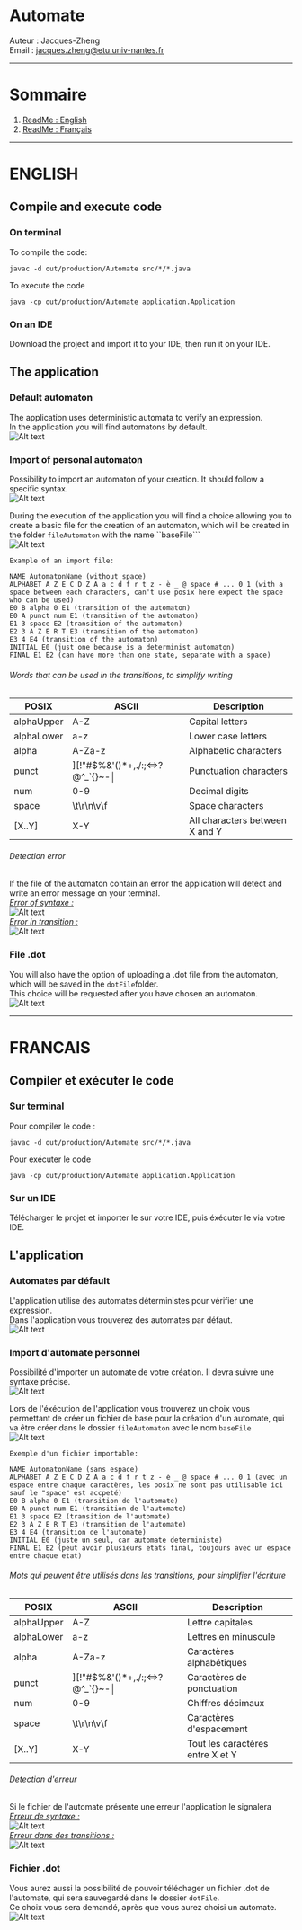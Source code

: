 # Automate
Auteur : Jacques-Zheng <br>
Email : jacques.zheng@etu.univ-nantes.fr
 _____________________________________________________________________________________
# Sommaire
1. [ReadMe : English](#FRANCAIS)
2. [ReadMe : Français]()
 _____________________________________________________________________________________
# ENGLISH
## Compile and execute code
### On terminal
To compile the code:
```
javac -d out/production/Automate src/*/*.java
```
To execute the code
```
java -cp out/production/Automate application.Application
```
### On an IDE
Download the project and import it to your IDE, then run it on your IDE.

## The application
### Default automaton
The application uses deterministic automata to verify an expression. <br>
In the application you will find automatons by default.<br>
![Alt text](asset/menuAutomaton.jpg?raw=true "")

### Import of personal automaton
Possibility to import an automaton of your creation. It should follow a specific syntax. <br>
![Alt text](asset/menuLoadAutomaton.jpg?raw=true "")

During the execution of the application you will find a choice allowing you to create a basic file for the creation of an automaton, which will be created in the folder ``fileAutomaton`` with the name ``baseFile```<br>
![Alt text](asset/menuDownloadBaseFile.jpg?raw=true "")
```
Example of an import file:

NAME AutomatonName (without space)
ALPHABET A Z E C D Z A a c d f r t z - è _ @ space # ... 0 1 (with a space between each characters, can't use posix here expect the space who can be used)
E0 B alpha 0 E1 (transition of the automaton)
E0 A punct num E1 (transition of the automaton)
E1 3 space E2 (transition of the automaton)
E2 3 A Z E R T E3 (transition of the automaton)
E3 4 E4 (transition of the automaton)
INITIAL E0 (just one because is a determinist automaton)
FINAL E1 E2 (can have more than one state, separate with a space)
```
###### Words that can be used in the transitions, to simplify writing
|    POSIX   |     ASCII    |   Description |
| ---------- |------------- | ------------- |
| alphaUpper    |        A-Z        |     Capital letters |
| alphaLower    |        a-z	        |      Lower case letters|
| alpha         |        A-Za-z	        |      Alphabetic characters |
| punct         |][!"#$%&'()*+,./:;<=>?@\^_`{}~-&#x2502;|   Punctuation characters |
| num           |        0-9        |      Decimal digits |
| space         |          \t\r\n\v\f      |      Space characters |
| [X..Y]         |          X-Y      |      All characters between X and Y |

###### Detection error
If the file of the automaton contain an error the application will detect and write an error message on your terminal.<br>
<i><u>Error of syntaxe :</u></i><br>
![Alt text](asset/automatonErrorSyntaxe.png?raw=true "")<br>
<i><u>Error in transition :</u></i><br>
![Alt text](asset/automatonErrorCharacter.png?raw=true "")<br>

### File .dot
You will also have the option of uploading a .dot file from the automaton, which will be saved in the ```dotFile```folder. <br>
This choice will be requested after you have chosen an automaton. <br>
![Alt text](asset/graphviz.svg?raw=true "")
 _____________________________________________________________________________________
# FRANCAIS
## Compiler et exécuter le code
### Sur terminal
Pour compiler le code :
```
javac -d out/production/Automate src/*/*.java
```
Pour exécuter le code
```
java -cp out/production/Automate application.Application
```
### Sur un IDE
Télécharger le projet et importer le sur votre IDE, puis éxécuter le via votre IDE.

## L'application
### Automates par défault
L'application utilise des automates déterministes pour vérifier une expression.<br>
Dans l'application vous trouverez des automates par défaut.<br>
![Alt text](asset/menuAutomatonFR.jpg?raw=true "")

### Import d'automate personnel
Possibilité d'importer un automate de votre création. Il devra suivre une syntaxe précise.<br>
![Alt text](asset/menuLoadAutomatonFR.jpg?raw=true "")

Lors de l'éxécution de l'application vous trouverez un choix vous permettant de créer un fichier de base pour la création d'un automate, qui va être créer dans le dossier ```fileAutomaton``` avec le nom ```baseFile```<br>
![Alt text](asset/menuDownloadBaseFileFR.jpg?raw=true "")
```
Exemple d'un fichier importable:

NAME AutomatonName (sans espace)
ALPHABET A Z E C D Z A a c d f r t z - è _ @ space # ... 0 1 (avec un espace entre chaque caractères, les posix ne sont pas utilisable ici sauf le "space" est accpeté)
E0 B alpha 0 E1 (transition de l'automate)
E0 A punct num E1 (transition de l'automate)
E1 3 space E2 (transition de l'automate)
E2 3 A Z E R T E3 (transition de l'automate)
E3 4 E4 (transition de l'automate)
INITIAL E0 (juste un seul, car automate deterministe)
FINAL E1 E2 (peut avoir plusieurs etats final, toujours avec un espace entre chaque etat)
```
###### Mots qui peuvent être utilisés dans les transitions, pour simplifier l'écriture
|    POSIX   |     ASCII    |   Description |
| ---------- | ------------ | ------------- |
| alphaUpper    |        A-Z        |      Lettre capitales |
| alphaLower    |        a-z	        |      Lettres en minuscule|
| alpha         |        A-Za-z	        |      Caractères alphabétiques |
| punct         |][!"#$%&'()*+,./:;<=>?@\^_`{}~-&#x2502;|   Caractères de ponctuation |
| num           |        0-9        |      Chiffres décimaux  |
| space         |          \t\r\n\v\f      |      Caractères d'espacement |
| [X..Y]         |          X-Y      |      Tout les caractères entre X et Y |
###### Detection d'erreur
Si le fichier de l'automate présente une erreur l'application le signalera<br>
<i><u>Erreur de syntaxe :</u></i><br>
![Alt text](asset/automatonErrorSyntaxeFR.png?raw=true "")<br>
<i><u>Erreur dans des transitions :</u></i><br>
![Alt text](asset/automatonErrorCharacterFR.png?raw=true "")<br>

### Fichier .dot
Vous aurez aussi la possibilité de pouvoir téléchager un fichier .dot de l'automate, qui sera sauvegardé dans le dossier ```dotFile```.<br>
Ce choix vous sera demandé, après que vous aurez choisi un automate.<br>
![Alt text](asset/graphviz.svg?raw=true "")